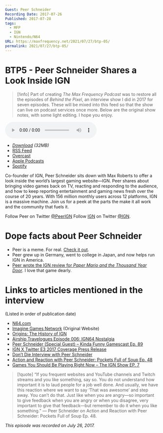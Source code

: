 ```yaml
---
Guest: Peer Schneider
Recording Date: 2017-07-26
Published: 2017-07-28
tags:
  - MFP
  - IGN
  - Nintendo/N64
URL: https://maxfrequency.net/2021/07/27/btp-05/
permalink: 2021/07/27/btp-05/
---
```

# BTP5 - Peer Schneider Shares a Look Inside IGN

> [!info]
> Part of creating *The Max Frequency Podcast* was to restore all the episodes of *Behind the Pixel*, an interview show I did in 2017 for seven episodes. These will be mixed into this feed so that the show can live on podcast services once more. Below are the original show notes, with some light editing. I hope you enjoy.

<audio controls>
  <source src="https://traffic.libsyn.com/forcedn/maxfrequency/BTP_Ep5_Peer.mp3">
</audio>

- *[Download](https://traffic.libsyn.com/forcedn/maxfrequency/BTP_Ep5_Peer.mp3) (32MB)*
- [RSS Feed](https://maxfrequency.libsyn.com/rss)
- [Overcast](https://overcast.fm/itunes1557043396)
- [Apple Podcasts](https://podcasts.apple.com/us/podcast/the-max-frequency-podcast/id1557043396)
- [Spotify](https://open.spotify.com/show/3W1LwBNmhZ6s5QmQViWXKn)

Co-founder of IGN, Peer Schneider sits down with Max Roberts to offer a look inside the world’s largest gaming website—IGN. Peer shares about bringing video games back on TV, reacting and responding to the audience, and how to keep reporting entertainment and gaming news fresh over the course of 20 years. With 156 million monthly users across 12 platforms, IGN is a massive machine. Join us for a peek at the parts the make it all work and the community that fuels it.

Follow Peer on Twitter [@PeerIGN](https://www.twitter.com/PeerIGN)
Follow [IGN](https://ign.com/) on Twitter [@IGN](https://www.twitter.com/ign).
# Dope facts about Peer Schneider

- Peer is a meme. For real. [Check it out](http://knowyourmeme.com/memes/reaction-guys-gaijin-4koma#fn3).
- Peer grew up in Germany, went to college in Japan, and now helps run IGN in America.
- [Peer wrote the IGN review for *Paper Mario and the Thousand Year Door*](http://www.ign.com/articles/2004/10/12/paper-mario-2-the-thousand-year-door?page=1). I love that game dearly.
# Links to articles mentioned in the interview

(Listed in order of publication date)

- [N64.com](https://web.archive.org/web/19961221020752/http://www.n64.com:80/n64_ext_stan.html)
- [Imagine Games Network](https://web.archive.org/web/19961221193045/http://www.imaginegames.com:80/) (Original Website)
- [Origins: The History of IGN](http://www.ign.com/articles/2008/01/11/origins-the-history-of-ign)
- [Airship Travelogues Episode 006: IGN64 Nostalgia](http://www.nintendojo.com/features/podcasts/airship-travelogues/airship-travelogues-episode-006-ign64-nostalgia)
- [Peer Schneider (Special Guest) – Kinda Funny Gamescast Ep. 89](https://www.youtube.com/watch?v=KISCGZ4Chz4)
- [IGN X Twitter E3 2017 Coverage Press Release](http://corp.ign.com/press/2017/ign-entertainment-and-twitter-announce-week-long-exclusive-global-live-stream-partnership-for-e3-expo-2017)
- [Don’t Die Interview with Peer Schneider](https://nodontdie.com/peer-schneider/)
- [Action and Reaction with Peer Schneider: Pockets Full of Soup Ep. 48](https://www.youtube.com/watch?v=u4Y68PwnQoE)
- [Games You Should Be Playing Right Now – The IGN Show EP. 7](http://www.ign.com/videos/2017/07/26/games-you-should-be-playing-right-now-the-ign-show-ep-7)

> [!quote]
> “If you frequent websites and YouTube channels and Twitch streams and you like something, say so. You do not understand how important it is to laud people for a job well done. And usually, we have this reaction where we want to say ‘That was awesome’ and step away. You can’t do that. Just like when you are angry—so important to give feedback when you are angry or when you disagree, very important to give that feedback—but remember to do it when you like something.” — Peer Schneider on Action and Reaction with Peer Schneider: Pockets Full of Soup Ep. 48.

*This episode was recorded on July 26, 2017.*